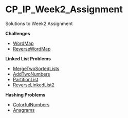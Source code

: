 # CP_IP_Week2_Assignment

Solutions to Week2 Assignment

<b> Challenges </b>
* [WordMap](WordMap.swift)
* [ReverseWordMap](ReverseWordMap.swift)

<b> Linked List Problems </b>
* [MergeTwoSortedLists](https://github.com/prelangi/CP_IP_BeforeSession_Week2/blob/master/MergeTwoSortedLists.cpp)
* [AddTwoNumbers](https://github.com/prelangi/CP_IP_BeforeSession_Week2/blob/master/AddTwoNumbers.swift) 
* [PartitionList](PartitionList.cpp)
* [ReverseLinkedList2](ReverseLinkedList2.cpp)
  
<b> Hashing Problems </b>
* [ColorfulNumbers](https://github.com/prelangi/CP_IP_BeforeSession_Week2/blob/master/colorfulNumber.swift)
* [Anagrams](https://github.com/prelangi/CP_IP_BeforeSession_Week2/blob/master/Anagrams.swift)
